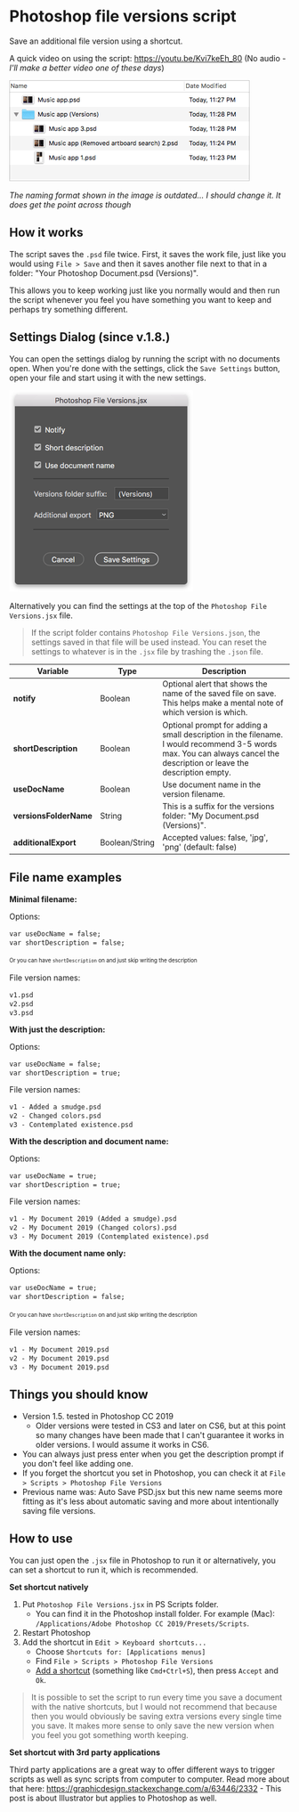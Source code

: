 # Photoshop file versions script

Save an additional file version using a shortcut.

A quick video on using the script: https://youtu.be/Kvi7keEh_80 (No audio - _I'll make a better video one of these days_)

![](readme_img/Example.png)


_The naming format shown in the image is outdated... I should change it. It does get the point across though_


## How it works

The script saves the `.psd` file twice. First, it saves the work file, just like you would using `File > Save` and then it saves another file next to that in a folder: "Your Photoshop Document.psd (Versions)".

This allows you to keep working just like you normally would and then run the script whenever you feel you have something you want to keep and perhaps try something different.

## Settings Dialog (since v.1.8.)

You can open the settings dialog by running the script with no documents open. When you're done with the settings, click the `Save Settings` button, open your file and start using it with the new settings.

![](readme_img/Settings.png)

Alternatively you can find the settings at the top of the `Photoshop File Versions.jsx` file.

> If the script folder contains `Photoshop File Versions.json`, the settings saved in that file will be used instead. You can reset the settings to whatever is in the `.jsx` file by trashing the `.json` file.

| Variable               | Type    | Description                                                                                                            |
|------------------------|---------|------------------------------------------------------------------------------------------------------------------------|
| **notify**             | Boolean | Optional alert that shows the name of the saved file on save. This helps make a mental note of which version is which. |
| **shortDescription**   | Boolean | Optional prompt for adding a small description in the filename. I would recommend 3-5 words max. You can always cancel the description or leave the description empty.                      |
| **useDocName**         | Boolean | Use document name in the version filename.                                                                            |
| **versionsFolderName** | String  | This is a suffix for the versions folder: "My Document.psd (Versions)".                                                |
| **additionalExport**   | Boolean/String| Accepted values: false, 'jpg', 'png' (default: false)

## File name examples

**Minimal filename:**

Options:
```
var useDocName = false;
var shortDescription = false;
```
<sup><sub>Or you can have `shortDescription` on and just skip writing the description</sub></sup>

File version names:
```
v1.psd
v2.psd
v3.psd
```

**With just the description:**

Options:
```
var useDocName = false;
var shortDescription = true;
```

File version names:
```
v1 - Added a smudge.psd
v2 - Changed colors.psd
v3 - Contemplated existence.psd
```

**With the description and document name:**

Options:
```
var useDocName = true;
var shortDescription = true;
```

File version names:
```
v1 - My Document 2019 (Added a smudge).psd
v2 - My Document 2019 (Changed colors).psd
v3 - My Document 2019 (Contemplated existence).psd
```

**With the document name only:**

Options:
```
var useDocName = true;
var shortDescription = false;
```
<sup><sub>Or you can have `shortDescription` on and just skip writing the description</sub></sup>

File version names:
```
v1 - My Document 2019.psd
v2 - My Document 2019.psd
v3 - My Document 2019.psd
```

## Things you should know

* Version 1.5. tested in Photoshop CC 2019
   * Older versions were tested in CS3 and later on CS6, but at this point so many changes have been made that I can't guarantee it works in older versions. I would assume it works in CS6.
* You can always just press enter when you get the description prompt if you don't feel like adding one.
* If you forget the shortcut you set in Photoshop, you can check it at `File > Scripts > Photoshop File Versions`
* Previous name was: Auto Save PSD.jsx but this new name seems more fitting as it's less about automatic saving and more about intentionally saving file versions.

## How to use

You can just open the `.jsx` file in Photoshop to run it or alternatively, you can set a shortcut to run it, which is recommended.

**Set shortcut natively**

1. Put `Photoshop File Versions.jsx` in PS Scripts folder.
   - You can find it in the Photoshop install folder. For example (Mac): `/Applications/Adobe Photoshop CC 2019/Presets/Scripts`.
2. Restart Photoshop
3. Add the shortcut in `Edit > Keyboard shortcuts...`
   * Choose `Shortcuts for: [Applications menus]`
   * Find `File > Scripts > Photoshop File Versions`
   * [Add a shortcut](readme_img/Shortcut.png) (something like `Cmd+Ctrl+S`), then press `Accept` and `Ok`.
     
> It is possible to set the script to run every time you save a document with the native shortcuts, but I would not recommend that because then you would obviously be saving extra versions every single time you save. It makes more sense to only save the new version when you feel you got something worth keeping.
     
**Set shortcut with 3rd party applications**

Third party applications are a great way to offer different ways to trigger scripts as well as sync scripts from computer to computer. Read more about that here: https://graphicdesign.stackexchange.com/a/63446/2332 - This post is about Illustrator but applies to Photoshop as well.
